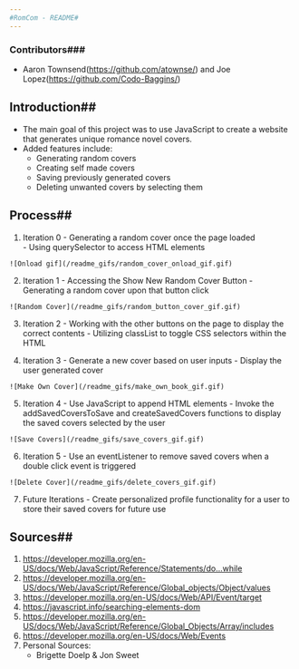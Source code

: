 ```yaml
---
#RomCom - README#
---
```


### Contributors###
  - Aaron Townsend(https://github.com/atownse/) and Joe Lopez(https://github.com/Codo-Baggins/) 


## Introduction##
  - The main goal of this project was to use JavaScript to create a website that generates unique romance novel covers. 
  - Added features include:
    - Generating random covers
    - Creating self made covers
    - Saving previously generated covers
    - Deleting unwanted covers by selecting them

## Process##
  1. Iteration 0
    - Generating a random cover once the page loaded  
    - Using querySelector to access HTML elements

    ![Onload gif](/readme_gifs/random_cover_onload_gif.gif)

  2. Iteration 1
    - Accessing the Show New Random Cover Button
    - Generating a random cover upon that button click

    ![Random Cover](/readme_gifs/random_button_cover_gif.gif)

  3. Iteration 2
    - Working with the other buttons on the page to display the correct contents
    - Utilizing classList to toggle CSS selectors within the HTML

  4. Iteration 3
    - Generate a new cover based on user inputs 
    - Display the user generated cover

    ![Make Own Cover](/readme_gifs/make_own_book_gif.gif)

  5. Iteration 4
    - Use JavaScript to append HTML elements 
    - Invoke the addSavedCoversToSave and createSavedCovers functions to display the saved covers selected by the user

    ![Save Covers](/readme_gifs/save_covers_gif.gif)

  6. Iteration 5 
    - Use an eventListener to remove saved covers when a double click event is triggered

    ![Delete Cover](/readme_gifs/delete_covers_gif.gif)

  7. Future Iterations
    - Create personalized profile functionality for a user to store their saved covers for future use

  ## Sources##
  1. https://developer.mozilla.org/en-US/docs/Web/JavaScript/Reference/Statements/do...while
  2. https://developer.mozilla.org/en-US/docs/Web/JavaScript/Reference/Global_objects/Object/values
  3. https://developer.mozilla.org/en-US/docs/Web/API/Event/target
  4. https://javascript.info/searching-elements-dom
  5. https://developer.mozilla.org/en-US/docs/Web/JavaScript/Reference/Global_Objects/Array/includes
  6. https://developer.mozilla.org/en-US/docs/Web/Events
  7. Personal Sources: 
      - Brigette Doelp & Jon Sweet


